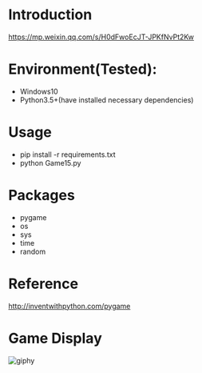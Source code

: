 # Introduction
https://mp.weixin.qq.com/s/H0dFwoEcJT-JPKfNvPt2Kw

# Environment(Tested):
- Windows10
- Python3.5+(have installed necessary dependencies)

# Usage
- pip install -r requirements.txt
- python Game15.py

# Packages
- pygame
- os
- sys
- time
- random

# Reference
http://inventwithpython.com/pygame

# Game Display
![giphy](effect/running.gif)